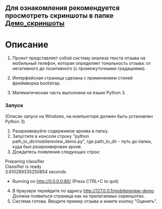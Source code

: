 ## Для ознакомления рекомендуется просмотреть скриншоты в папке [Демо_скриншоты](https://github.com/shereshevskiy/mipt_ya_ml_spec/tree/master/project2_sentiment_analysis/%D0%94%D0%B5%D0%BC%D0%BE_%D1%81%D0%BA%D1%80%D0%B8%D0%BD%D1%88%D0%BE%D1%82%D1%8B)

# Описание

1. Проект представляет собой систему анализа текста отзыва на мобильный телефон, которая определяет тональность отзыва: от негативного до позитивного (с промежуточными градациями).

2. Интерфейсная страница сделана с применением стилей фреймворка bootstrap.

3. Математическая часть выполнена на языке Python 3.

### Запуск

(Описан запуск на Windows, на компьюторе должен быть установлен Python 3)

1) Разархивируйте содержимое архива в папку.
2) Запустите в консоли строку "python path_to_dir/mobilereview_demo.py", где path_to_dir - путь до папки, куда был разархивирован архив.
3) Дождитесь появления следующих строк:

Preparing classifier   
Classifier is ready   
3.610289335250854 seconds   
 * Running on http://0.0.0.0:80/ (Press CTRL+C to quit)

4) В браузере перейдите по адресу http://127.0.0.1/mobilereview-demo
Должна появиться страница как на прилагаемых скриншотах.
5) Система готова. Вводите пример отзыва и жмите кнопку "Оценить".
